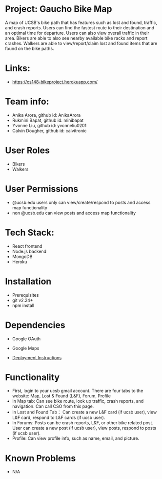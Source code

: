 # Project: Gaucho Bike Map 
A map of UCSB's bike path that has features such as lost and found, traffic, and crash reports. Users can find the fastest route to their destination and an optimal time for departure. Users can also view overall traffic in their area. Bikers are able to also see nearby available bike racks and report crashes. Walkers are able to view/report/claim lost and found items that are found on the bike paths.

# Links:
* https://cs148-bikeproject.herokuapp.com/

# Team info: 
* Anika Arora, github id: AnikaArora 
* Rukmini Bapat, github id: minibapat 
* Yvonne Liu, github id: yvonneliu0201 
* Calvin Dougher, github id: calvitronic 

# User Roles
* Bikers
* Walkers

# User Permissions
* @ucsb.edu users only can view/create/respond to posts and access map functionality
* non @ucsb.edu can view posts and access map functionality

# Tech Stack: 
* React frontend 
* Node.js backend 
* MongoDB
* Heroku 

# Installation
* Prerequisites
* git v2.24+
* npm install

# Dependencies
* Google OAuth
* Google Maps

* [Deployment Instructions](./docs/DEPLOY.md)

# Functionality
* First, login to your ucsb gmail account. There are four tabs to the website: Map, Lost & Found (L&F), Forum, Profile
* In Map tab: Can see bike route, look up traffic, crash reports, and navigation. Can call CSO from this page.
* In Lost and Found Tab： Can create a new L&F card (if ucsb user), view L&F card, respond to L&F cards (if ucsb user).
* In Forums: Posts can be crash reports, L&F, or other bike related post. User can create a new post (if ucsb user), view posts, respond to posts (if ucsb user).
* Profile: Can view profile info, such as name, email, and picture.

# Known Problems
* N/A
